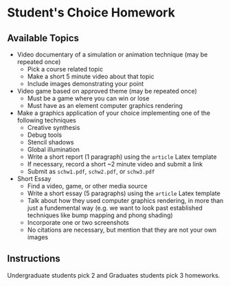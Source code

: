 # Student's Choice Homework

## Available Topics

- Video documentary of a simulation or animation technique (may be repeated once)
  - Pick a course related topic
  - Make a short 5 minute video about that topic
  - Include images demonstrating your point
- Video game based on approved theme (may be repeated once)
  - Must be a game where you can win or lose
  - Must have as an element computer graphics rendering
- Make a graphics application of your choice implementing one of the following techniques
  - Creative synthesis
  - Debug tools
  - Stencil shadows
  - Global illumination
  - Write a short report (1 paragraph) using the `article` Latex template
  - If necessary, record a short ~2 minute video and submit a link
  - Submit as `schw1.pdf`, `schw2.pdf`, or `schw3.pdf`
- Short Essay
  - Find a video, game, or other media source
  - Write a short essay (5 paragraphs) using the `article` Latex template
  - Talk about how they used computer graphics rendering, in more than just a fundemental way (e.g. we want to look past established techniques like bump mapping and phong shading)
  - Incorporate one or two screenshots
  - No citations are necessary, but mention that they are not your own images

## Instructions

Undergraduate students pick 2 and Graduates students pick 3 homeworks.